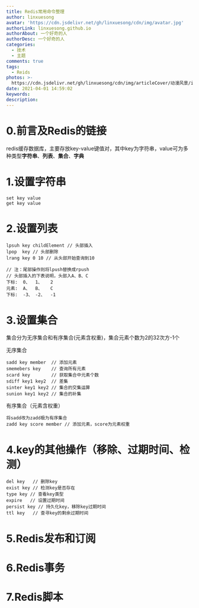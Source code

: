```yaml
---
title: Redis常用命令整理
author: linxuesong
avatar: 'https://cdn.jsdelivr.net/gh/linxuesong/cdn/img/avatar.jpg'
authorLink: linxuesong.github.io
authorAbout: 一个好奇的人
authorDesc: 一个好奇的人
categories:
  - 技术
  - 主题
comments: true
tags:
  - Reids
photos: >-
  https://cdn.jsdelivr.net/gh/linxuesong/cdn/img/articleCover/动漫风景/images (7).jpg
date: 2021-04-01 14:59:02
keywords:
description:
---
```


# 0.前言及Redis的链接

redis缓存数据库，主要存放key-value键值对，其中key为字符串，value可为多种类型**字符串**、**列表**、**集合**、**字典**

# 1.设置字符串

```
set key value
get key value
```

# 2.设置列表

```
lpsuh key childElement // 头部插入
lpop  key // 头部删除
lrang key 0 10 // 从头部开始查询到10

// 注：尾部操作则将lpush替换成rpush
// 头部插入的下表说明，头部入A、B、C
下标:  0、  1、   2
元素:  A、  B、   C
下标:  -3、 -2、  -1
```

# 3.设置集合

集合分为无序集合和有序集合(元素含权重)，集合元素个数为2的32次方-1个

无序集合

```
sadd key member  // 添加元素
smemebers key    // 查询所有元素
scard key        // 获取集合中元素个数
sdiff key1 key2  // 差集
sinter key1 key2 // 集合的交集运算
sunion key1 key2 // 集合的补集
```

有序集合（元素含权重）

```
将sadd改为zadd极为有序集合
zadd key score member // 添加元素，score为元素权重
```

# 4.key的其他操作（移除、过期时间、检测）

```
del key   // 删除key
exist key // 检测key是否存在
type key // 查看key类型
expire   // 设置过期时间
persist key // 持久化key，移除key过期时间
ttl key   // 查寻key的剩余过期时间
```

# 5.Redis发布和订阅

# 6.Redis事务

# 7.Redis脚本

